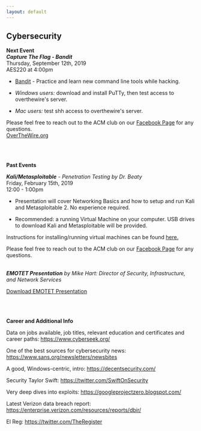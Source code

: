 ```yaml
---
layout: default
---
```

## Cybersecurity
**Next Event**<br>
***Capture The Flag - Bandit***<br>
Thursday, September 12th, 2019 <br>
AES220 at 4:00pm
<br>

  * [Bandit](https://overthewire.org/wargames/bandit/) - Practice and learn new command line tools while hacking.

  * *Windows users:* download and install PuTTy, then test access to overthewire's server.

  * *Mac users:* test shh access to overthewire's server.

  Please feel free to reach out to the ACM club on our [Facebook Page](https://www.facebook.com/MSUDenverACM/) for any questions.
  <br>
  [OverTheWire.org](https://overthewire.org/wargames/bandit/)

<br>
<br>

**Past Events**<br>

***Kali/Metasploitable*** - *Penetration Testing
by Dr. Beaty*<br>
Friday, February 15th, 2019 <br>
12:00 - 1:00pm
<br>

  * Presentation will cover Networking Basics and how to setup and run Kali and Metasploitable 2. No experience required.

  * Recommended: a running Virtual Machine on your computer. USB drives to download Kali and Metasploitable will be provided.

Instructions for installing/running virtual machines can be found [here.](https://www.howtogeek.com/196060/beginner-geek-how-to-create-and-use-virtual-machines/)

Please feel free to reach out to the ACM club on our [Facebook Page](https://www.facebook.com/MSUDenverACM/) for any questions.
<br>
<br>

***EMOTET Presentation***
*by Mike Hart: Director of Security, Infrastructure,
and Network Services*

[Download EMOTET Presentation](https://msu-denver-acm.github.io/SIGS/Cybersecurity/assets/02012019emotet.pdf/)

<br>
<br>


**Career and Additional Info**

Data on jobs available, job titles, relevant education and certificates and career paths: <https://www.cyberseek.org/>

One of the best sources for cybersecurity news: <https://www.sans.org/newsletters/newsbites>

A good, Windows-centric, intro: <https://decentsecurity.com/>

Security Taylor Swift: <https://twitter.com/SwiftOnSecurity>

Very deep dives into exploits: <https://googleprojectzero.blogspot.com/>

Latest Verizon data breach report: <https://enterprise.verizon.com/resources/reports/dbir/>

El Reg: <https://twitter.com/TheRegister>
